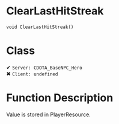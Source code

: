 # ClearLastHitStreak
```
void ClearLastHitStreak()
```
# Class
✔ `Server: CDOTA_BaseNPC_Hero`  
✖ `Client: undefined`  

# Function Description
Value is stored in PlayerResource.
